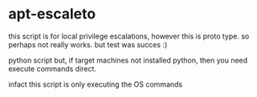 # apt-escaleto

this script is for local privilege escalations,
however this is proto type. so perhaps not really works.
but test was succes :)

python script but, if target machines not installed python, then you need execute commands direct.

infact this script is only executing the OS commands
